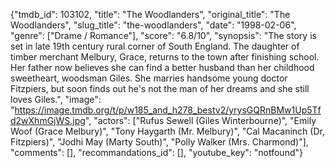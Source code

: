 {"tmdb_id": 103102, "title": "The Woodlanders", "original_title": "The Woodlanders", "slug_title": "the-woodlanders", "date": "1998-02-06", "genre": ["Drame / Romance"], "score": "6.8/10", "synopsis": "The story is set in late 19th century rural corner of South England. The daughter of timber merchant Melbury, Grace, returns to the town after finishing school. Her father now believes she can find a better husband than her childhood sweetheart, woodsman Giles. She marries handsome young doctor Fitzpiers, but soon finds out he's not the man of her dreams and she still loves Giles.", "image": "https://image.tmdb.org/t/p/w185_and_h278_bestv2/yrysGQRnBMw1Up5Tfd2wXhmGjWS.jpg", "actors": ["Rufus Sewell (Giles Winterbourne)", "Emily Woof (Grace Melbury)", "Tony Haygarth (Mr. Melbury)", "Cal Macaninch (Dr, Fitzpiers)", "Jodhi May (Marty South)", "Polly Walker (Mrs. Charmond)"], "comments": [], "recommandations_id": [], "youtube_key": "notfound"}